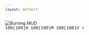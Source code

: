 ```yaml
---
layout: default
---
```

<style>
h1 {
    color: darkorange;
}
/* Style the cursor as a block */
.typed-cursor {
    opacity: 1;
    animation: blink 0.7s infinite;
    /* background-color: #fff; */
    width: 10px;
    display: inline-block;
}

@keyframes blink {
    50% {
        opacity: 0;
    }
}

/* Ensure the line and its content are aligned to the left */
.terminal {
    text-align: left;
    font-family: 'Courier New', Courier, monospace; /* this makes it look more terminal-like, optional */
}

.line {
    display: flex;
    align-items: center;
}

.prompt {
    margin-right: 10px; /* slight space between the prompt and the typed text */
}


</style>
<div class="center">
<img src="{{ site.baseurl }} {% link /images/BurningMUD_ASCII_Logo.png %} " alt="Burning MUD">

<script src="https://cdn.jsdelivr.net/npm/typed.js@2.0.12"></script>

<div class="terminal">
    <div class="line">
        <span class="prompt">100(100)H 100(100)M 100(100)V ></span>
        <span id="typed-output"></span>
    </div>
</div>


<div id="terminal" class="terminal"></div>

<script>
var options = {
    strings: ["<h1>Out of the burning ashes</h1>", "<h1>Rose a new life</h1>", "<h1>A new creature</h1>", "<h1>Born into the Burning World</h1>"],
    typeSpeed: 50,
    backSpeed: 0,
    showCursor: true,
    loop: false,
    onStart: function() {
        // Before typing each string, add a new line with the prompt
        var newLine = document.createElement("div");
        newLine.className = "line";
        newLine.innerHTML = '<span class="prompt">100(100)H 100(100)M 100(100)V ></span><span id="typed-' + this.sequence + '"></span>';
        document.querySelector('.terminal').appendChild(newLine);
        this.el = document.querySelector("#typed-" + this.sequence);  // Update the element to type into
    }
};

var typed = new Typed("#typed-0", options);
</script>
